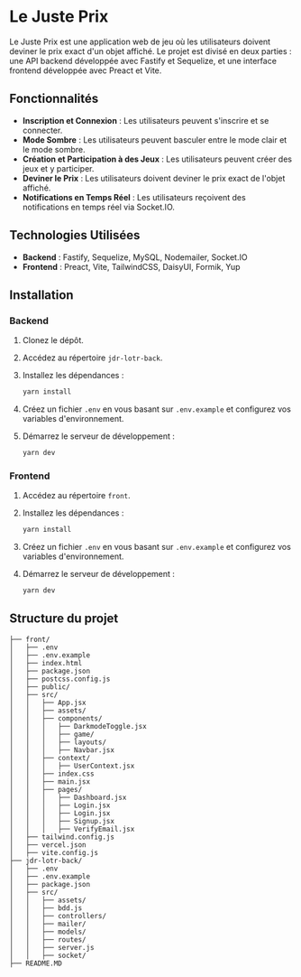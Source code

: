# Le Juste Prix

Le Juste Prix est une application web de jeu où les utilisateurs doivent deviner le prix exact d'un objet affiché. Le projet est divisé en deux parties : une API backend développée avec Fastify et Sequelize, et une interface frontend développée avec Preact et Vite.

## Fonctionnalités

- **Inscription et Connexion** : Les utilisateurs peuvent s'inscrire et se connecter.
- **Mode Sombre** : Les utilisateurs peuvent basculer entre le mode clair et le mode sombre.
- **Création et Participation à des Jeux** : Les utilisateurs peuvent créer des jeux et y participer.
- **Deviner le Prix** : Les utilisateurs doivent deviner le prix exact de l'objet affiché.
- **Notifications en Temps Réel** : Les utilisateurs reçoivent des notifications en temps réel via Socket.IO.

## Technologies Utilisées

- **Backend** : Fastify, Sequelize, MySQL, Nodemailer, Socket.IO
- **Frontend** : Preact, Vite, TailwindCSS, DaisyUI, Formik, Yup

## Installation

### Backend

1. Clonez le dépôt.
2. Accédez au répertoire `jdr-lotr-back`.
3. Installez les dépendances :

   ```sh
   yarn install
   ```

4. Créez un fichier `.env` en vous basant sur `.env.example` et configurez vos variables d'environnement.
5. Démarrez le serveur de développement :

   ```sh
   yarn dev
   ```

### Frontend

1. Accédez au répertoire `front`.
2. Installez les dépendances :

   ```sh
   yarn install
   ```

3. Créez un fichier `.env` en vous basant sur `.env.example` et configurez vos variables d'environnement.
4. Démarrez le serveur de développement :

   ```sh
   yarn dev
   ```

## Structure du projet

```
├── front/
│   ├── .env
│   ├── .env.example
│   ├── index.html
│   ├── package.json
│   ├── postcss.config.js
│   ├── public/
│   ├── src/
│   │   ├── App.jsx
│   │   ├── assets/
│   │   ├── components/
│   │   │   ├── DarkmodeToggle.jsx
│   │   │   ├── game/
│   │   │   ├── layouts/
│   │   │   ├── Navbar.jsx
│   │   ├── context/
│   │   │   ├── UserContext.jsx
│   │   ├── index.css
│   │   ├── main.jsx
│   │   ├── pages/
│   │   │   ├── Dashboard.jsx
│   │   │   ├── Login.jsx
│   │   │   ├── Login.jsx
│   │   │   ├── Signup.jsx
│   │   │   ├── VerifyEmail.jsx
│   ├── tailwind.config.js
│   ├── vercel.json
│   ├── vite.config.js
├── jdr-lotr-back/
│   ├── .env
│   ├── .env.example
│   ├── package.json
│   ├── src/
│   │   ├── assets/
│   │   ├── bdd.js
│   │   ├── controllers/
│   │   ├── mailer/
│   │   ├── models/
│   │   ├── routes/
│   │   ├── server.js
│   │   ├── socket/
├── README.MD
```
